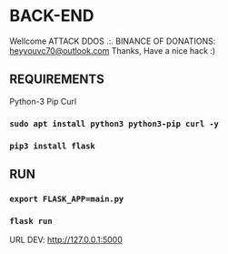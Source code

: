 # BACK-END
Wellcome ATTACK DDOS .:.
BINANCE OF DONATIONS: heyyouvc70@outlook.com
Thanks, Have a nice hack :)

## REQUIREMENTS

Python-3
Pip
Curl

### `sudo apt install python3 python3-pip curl -y`
### `pip3 install flask`

## RUN
### `export FLASK_APP=main.py`
### `flask run`
URL DEV:  http://127.0.0.1:5000
